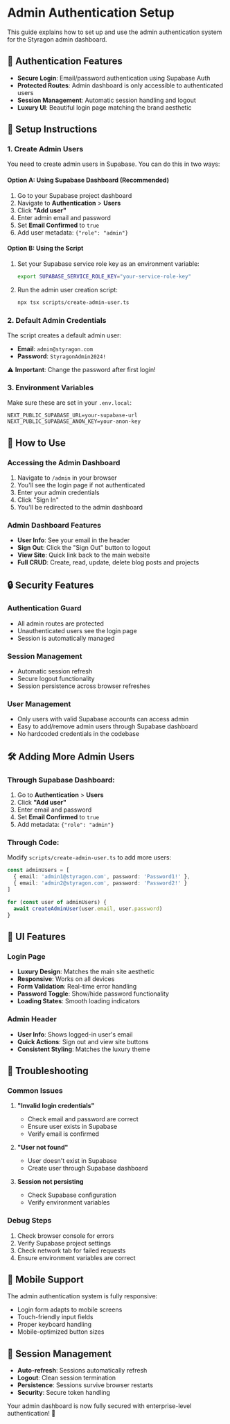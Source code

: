 # Admin Authentication Setup

This guide explains how to set up and use the admin authentication system for the Styragon admin dashboard.

## 🔐 Authentication Features

- **Secure Login**: Email/password authentication using Supabase Auth
- **Protected Routes**: Admin dashboard is only accessible to authenticated users
- **Session Management**: Automatic session handling and logout
- **Luxury UI**: Beautiful login page matching the brand aesthetic

## 🚀 Setup Instructions

### 1. Create Admin Users

You need to create admin users in Supabase. You can do this in two ways:

#### Option A: Using Supabase Dashboard (Recommended)
1. Go to your Supabase project dashboard
2. Navigate to **Authentication** > **Users**
3. Click **"Add user"**
4. Enter admin email and password
5. Set **Email Confirmed** to `true`
6. Add user metadata: `{"role": "admin"}`

#### Option B: Using the Script
1. Set your Supabase service role key as an environment variable:
   ```bash
   export SUPABASE_SERVICE_ROLE_KEY="your-service-role-key"
   ```
2. Run the admin user creation script:
   ```bash
   npx tsx scripts/create-admin-user.ts
   ```

### 2. Default Admin Credentials

The script creates a default admin user:
- **Email**: `admin@styragon.com`
- **Password**: `StyragonAdmin2024!`

⚠️ **Important**: Change the password after first login!

### 3. Environment Variables

Make sure these are set in your `.env.local`:
```env
NEXT_PUBLIC_SUPABASE_URL=your-supabase-url
NEXT_PUBLIC_SUPABASE_ANON_KEY=your-anon-key
```

## 🎯 How to Use

### Accessing the Admin Dashboard

1. Navigate to `/admin` in your browser
2. You'll see the login page if not authenticated
3. Enter your admin credentials
4. Click "Sign In"
5. You'll be redirected to the admin dashboard

### Admin Dashboard Features

- **User Info**: See your email in the header
- **Sign Out**: Click the "Sign Out" button to logout
- **View Site**: Quick link back to the main website
- **Full CRUD**: Create, read, update, delete blog posts and projects

## 🔒 Security Features

### Authentication Guard
- All admin routes are protected
- Unauthenticated users see the login page
- Session is automatically managed

### Session Management
- Automatic session refresh
- Secure logout functionality
- Session persistence across browser refreshes

### User Management
- Only users with valid Supabase accounts can access admin
- Easy to add/remove admin users through Supabase dashboard
- No hardcoded credentials in the codebase

## 🛠️ Adding More Admin Users

### Through Supabase Dashboard:
1. Go to **Authentication** > **Users**
2. Click **"Add user"**
3. Enter email and password
4. Set **Email Confirmed** to `true`
5. Add metadata: `{"role": "admin"}`

### Through Code:
Modify `scripts/create-admin-user.ts` to add more users:

```typescript
const adminUsers = [
  { email: 'admin1@styragon.com', password: 'Password1!' },
  { email: 'admin2@styragon.com', password: 'Password2!' }
]

for (const user of adminUsers) {
  await createAdminUser(user.email, user.password)
}
```

## 🎨 UI Features

### Login Page
- **Luxury Design**: Matches the main site aesthetic
- **Responsive**: Works on all devices
- **Form Validation**: Real-time error handling
- **Password Toggle**: Show/hide password functionality
- **Loading States**: Smooth loading indicators

### Admin Header
- **User Info**: Shows logged-in user's email
- **Quick Actions**: Sign out and view site buttons
- **Consistent Styling**: Matches the luxury theme

## 🔧 Troubleshooting

### Common Issues

1. **"Invalid login credentials"**
   - Check email and password are correct
   - Ensure user exists in Supabase
   - Verify email is confirmed

2. **"User not found"**
   - User doesn't exist in Supabase
   - Create user through Supabase dashboard

3. **Session not persisting**
   - Check Supabase configuration
   - Verify environment variables

### Debug Steps

1. Check browser console for errors
2. Verify Supabase project settings
3. Check network tab for failed requests
4. Ensure environment variables are correct

## 📱 Mobile Support

The admin authentication system is fully responsive:
- Login form adapts to mobile screens
- Touch-friendly input fields
- Proper keyboard handling
- Mobile-optimized button sizes

## 🔄 Session Management

- **Auto-refresh**: Sessions automatically refresh
- **Logout**: Clean session termination
- **Persistence**: Sessions survive browser restarts
- **Security**: Secure token handling

Your admin dashboard is now fully secured with enterprise-level authentication! 🎉
